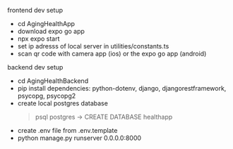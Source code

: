 frontend dev setup

- cd AgingHealthApp
- download expo go app
- npx expo start
- set ip adresss of local server in utilities/constants.ts
- scan qr code with camera app (ios) or the expo go app (android)

backend dev setup

- cd AgingHealthBackend
- pip install dependencies: python-dotenv, django, djangorestframework, psycopg, psycopg2
- create local postgres database
  > psql postgres -> CREATE DATABASE healthapp
- create .env file from .env.template
- python manage.py runserver 0.0.0.0:8000
